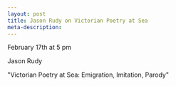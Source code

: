 ```yaml
--- 
layout: post
title: Jason Rudy on Victorian Poetry at Sea
meta-description: 
--- 
```


February 17th at 5 pm 

Jason Rudy 

"Victorian Poetry at Sea: Emigration, Imitation, Parody" 